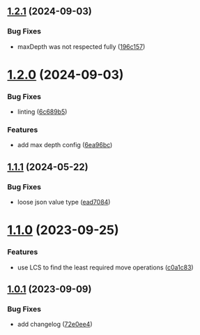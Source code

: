 ## [1.2.1](https://github.com/marcolink/generate-json-patch/compare/v1.2.0...v1.2.1) (2024-09-03)


### Bug Fixes

* maxDepth was not respected fully ([196c157](https://github.com/marcolink/generate-json-patch/commit/196c157a302d4318a4ec63a010eb7fc946dd0032))

# [1.2.0](https://github.com/marcolink/generate-json-patch/compare/v1.1.1...v1.2.0) (2024-09-03)


### Bug Fixes

* linting ([6c689b5](https://github.com/marcolink/generate-json-patch/commit/6c689b579713c5f99ed858fe4f71ca8dca987693))


### Features

* add max depth config ([6ea96bc](https://github.com/marcolink/generate-json-patch/commit/6ea96bcc33e42242bacc127f87ef85051bece0b0))

## [1.1.1](https://github.com/marcolink/generate-json-patch/compare/v1.1.0...v1.1.1) (2024-05-22)


### Bug Fixes

* loose json value type ([ead7084](https://github.com/marcolink/generate-json-patch/commit/ead7084670d2c1191000f4c9dd181c7fe5351bef))

# [1.1.0](https://github.com/marcolink/generate-json-patch/compare/v1.0.1...v1.1.0) (2023-09-25)


### Features

* use LCS to find the least required move operations ([c0a1c83](https://github.com/marcolink/generate-json-patch/commit/c0a1c83159c2e2eda9b6cfa271b84b3223ff2b05))

## [1.0.1](https://github.com/marcolink/generate-json-patch/compare/v1.0.0...v1.0.1) (2023-09-09)


### Bug Fixes

* add changelog ([72e0ee4](https://github.com/marcolink/generate-json-patch/commit/72e0ee4b3404a57427916ea02098aa100a86f876))
